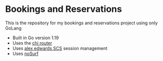 # Bookings and Reservations

This is the repository for my bookings and reservations project using only GoLang

- Built in Go version 1.19
- Uses the [chi router](https://github.com/go-chi/chi/v5)
- Uses [alex edwards SCS](https://github.com/alexedwards/scs/v2) session management
- Uses [noSurf](https://github.com/justinas/nosurf)